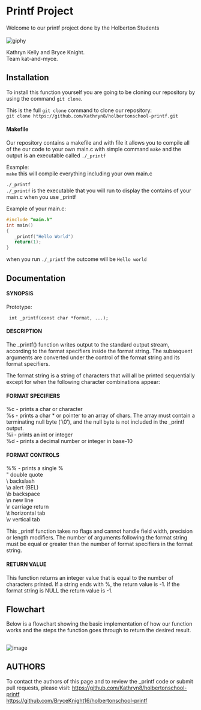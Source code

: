 # Printf Project

Welcome to our printf project done by the Holberton Students <br>
<br>
![giphy](https://user-images.githubusercontent.com/124347057/229031599-d81f7f28-3740-4fa7-b1fa-7e639661288c.gif)

Kathryn Kelly and Bryce Knight.<br>
Team kat-and-myce.

## Installation

To install this function yourself you are going to be cloning our repository
by using the command `git clone`. <br>

This is the full `git clone` command to clone our repository:<br>
`git clone https://github.com/Kathryn8/holbertonschool-printf.git`
<br>

#### Makefile
Our repository contains a makefile and with file it allows you to compile all of the our code to your own main.c
with simple command `make` and the output is an executable called `./_printf` <br> 

Example: <br>
`make`  this will compile everything including your own main.c <br>

`./_printf` <br>
`./_printf` is the executable that you will run to display the contains of your main.c when you use _printf<br>


Example of your main.c: <br>
```C
#include "main.h"
int main()
{
   _printf("Hello World")
   return(1);
}
```

when you run `./_printf` the outcome will be `Hello world`

## Documentation


#### SYNOPSIS
Prototype:

  ` int _printf(const char *format, ...);`

#### DESCRIPTION
The _printf() function writes output to the standard output stream, according to the format specifiers inside the format string.
The subsequent arguments are converted under the control of the format string and its format specifiers.<br> 

The format string is a string of characters that will all be printed sequentially except for when the following character combinations appear:

#### FORMAT SPECIFIERS
%c - prints a char or character<br>
%s - prints a char * or pointer to an array of chars. The array must contain a terminating null byte (‘\0’), and the null byte is not included in the _printf output.<br>
%i - prints an int or integer<br>
%d - prints a decimal number or integer in base-10<br>

#### FORMAT CONTROLS
%% - prints a single %<br>
\"     double quote<br>
       \\     backslash<br>
       \a     alert (BEL)<br>
       \b     backspace<br>
       \n     new line<br>
       \r     carriage return<br>
       \t     horizontal tab<br>
       \v     vertical tab<br>

This  _printf function takes no flags and cannot handle field width, precision or length modifiers.
The number of arguments following the format string must be equal or greater than the number of format specifiers in the format string.  

#### RETURN VALUE
This function returns an integer value that is equal to the number of characters printed. 
If a string ends with %, the return value is -1.
If the format string is NULL the return value is -1.


## Flowchart
Below is a flowchart showing the basic implementation of how our function works
and the steps the function goes through to return the desired result.
##
![image](https://user-images.githubusercontent.com/124347057/229001812-5c3381ea-edde-4dc7-813f-228230a882a6.png)

## AUTHORS
To contact the authors of this page and to review the _printf code or submit pull requests, please visit:
https://github.com/Kathryn8/holbertonschool-printf <br>
https://github.com/BryceKnight16/holbertonschool-printf
 
